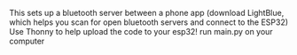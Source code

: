 This sets up a bluetooth server between a phone app (download LightBlue, which helps you scan for open bluetooth servers and connect to the ESP32)
Use Thonny to help upload the code to your esp32! 
run main.py on your computer

